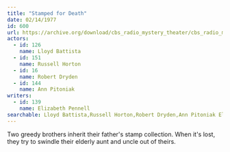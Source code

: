 ```yaml
---
title: "Stamped for Death"
date: 02/14/1977
id: 600
url: https://archive.org/download/cbs_radio_mystery_theater/cbs_radio_mystery_theater-0551-0600.zip/cbs_radio_mystery_theater-0551-0600%2Fcbsrmt_0600_stamped_for_death_.mp3
actors:  
  - id: 126
    name: Lloyd Battista  
  - id: 151
    name: Russell Horton  
  - id: 16
    name: Robert Dryden  
  - id: 144
    name: Ann Pitoniak
writers:  
  - id: 139
    name: Elizabeth Pennell
searchable: Lloyd Battista,Russell Horton,Robert Dryden,Ann Pitoniak Elizabeth Pennell
---
```

Two greedy brothers inherit their father's stamp collection. When it's lost, they try to swindle their elderly aunt and uncle out of theirs.